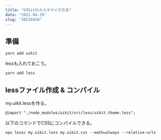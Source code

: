 ```yaml
---
title: "UIkitのカスタマイズ方法"
date: "2021-04-29"
slug: "20210426"
---
```


## 準備
```none
yarn add uikit
```

lessも入れておこう。
```none
yarn add less
```

## lessファイル作成 & コンパイル
my.uikit.lessを作る。
```less
@import "./node_modules/uikit/src/less/uikit.theme.less";
```

以下のコマンドでCSSにコンパイルできる。
```none
npx lessc my.uikit.less my.uikit.css --math=always --relative-urls
```